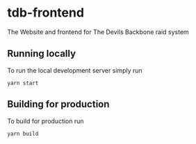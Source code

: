 # tdb-frontend
The Website and frontend for The Devils Backbone raid system

## Running locally

To run the local development server simply run

```yarn start```

## Building for production

To build for production run

```yarn build```
